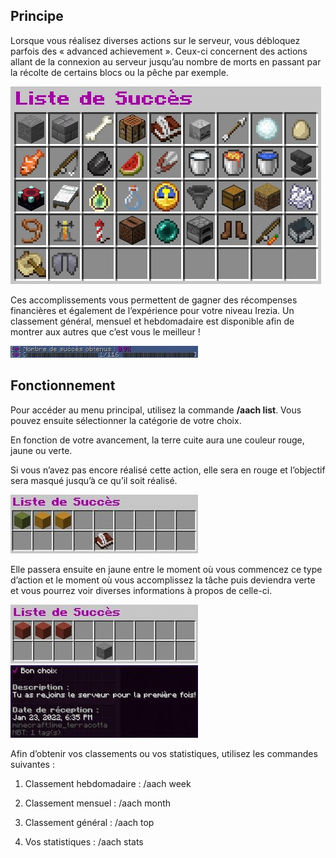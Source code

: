 ## Principe

Lorsque vous réalisez diverses actions sur le serveur, vous débloquez parfois des « advanced achievement ». Ceux-ci concernent des actions allant de la connexion au serveur jusqu’au nombre de morts en passant par la récolte de certains blocs ou la pêche par exemple.

![irezia](img/aach/AACH-MENU.jpg)



Ces accomplissements vous permettent de gagner des récompenses financières et également de l’expérience pour votre niveau Irezia. Un classement général, mensuel et hebdomadaire est disponible afin de montrer aux autres que c’est vous le meilleur !

![irezia](img/aach/AACH-stats.jpg)




## Fonctionnement

Pour accéder au menu principal, utilisez la commande **/aach list**. Vous pouvez ensuite sélectionner la catégorie de votre choix.



En fonction de votre avancement, la terre cuite aura une couleur rouge, jaune ou verte. 

 Si vous n’avez pas encore réalisé cette action, elle sera en rouge et l’objectif sera masqué jusqu’à ce qu’il soit réalisé.

![irezia](img/aach/AACH-COMMENCE.jpg)

 Elle passera ensuite en jaune entre le moment où vous commencez ce type d’action et le moment où vous accomplissez la tâche puis deviendra verte et vous pourrez voir diverses informations à propos de celle-ci. 

![irezia](img/aach/AACH-NON-COMMENCE.jpg)  
![irezia](img/aach/AACH-COMPLETE.jpg) 



Afin d’obtenir vos classements ou vos statistiques, utilisez les commandes suivantes :

 1. Classement hebdomadaire : /aach week

 2. Classement mensuel : /aach month

 3. Classement général : /aach top

 4. Vos statistiques : /aach stats